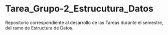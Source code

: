 # Tarea_Grupo-2_Estrucutura_Datos
Repositorio correspondiente al desarrollo de las Tareas durante el semestre, del ramo de Estructura de Datos.
